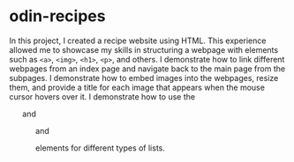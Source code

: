 # odin-recipes
In this project, I created a recipe website using HTML. This experience allowed me to showcase my skills in structuring a webpage with elements such as `<a>`, `<img>`, `<h1>`, `<p>`, and others.
I demonstrate how to link different webpages from an index page and navigate back to the main page from the subpages.
I demonstrate how to embed images into the webpages, resize them, and provide a title for each image that appears when the mouse cursor hovers over it.
I demonstrate how to use the <ul> and <ol> and <dl> elements for different types of lists.
